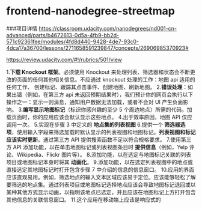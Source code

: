 # frontend-nanodegree-streetmap

###项目详情
https://classroom.udacity.com/nanodegrees/nd001-cn-advanced/parts/b4672613-0d5a-4fb9-bb2d-571c92361fee/modules/4fd8d440-9428-4de7-93c0-4dca17a36700/lessons/2711658591239847/concepts/26906985370923#

https://review.udacity.com/#!/rubrics/501/view


1.**下载 Knockout 框架**。必须使用 Knockout 来处理列表、筛选器和状态会不断更改的页面的任何其他相关信息。不应通过 knockout 处理的工作：地图 api 适用的任何工作、 创建标记、跟踪其点击事件、创建地图、刷新地图。
2.**错误处理**：如果出错（例如，在第三方 api 未返回预期结果时），我们预计你的网页会执行以下操作之一：显示一则消息，通知用户数据无法加载，或者不会对 UI 产生负面影响。
3.**编写显示地图标记**（标识你感兴趣的至少 5 个周边地点）所需的代码。加载页面时，你的应用应该会默认显示这些地点。
4.出于效率原因，地图 API 仅应调用一次。
5.实现在步骤 3 中定义的 **地点集的列表视图**
6.提供一个 **筛选器选项**，使用输入字段来筛选加载时默认显示的列表视图和地图标记。**列表视图和标记应该实时更新**。通过第三方 API 提供搜索函数不足以符合规格要求。
7.使用第三方 API 添加功能，以在单击地图标记或列表视图条目时 **提供信息**（例如，Yelp 评论、Wikipedia、Flickr 图片等）。
8.添加功能，以在选定与地图标记关联的列表项目或地图标记本身时将其 **动画化**。
9.添加功能，以在选定列表视图中的地点或直接选定其地图标记时打开包含步骤 7 中介绍的信息的信息窗口。
10.应用的界面应该直观易用。例如，筛选地点的输入文本区域应该易于定位。应该能够轻松了解要筛选的地点集。通过列表项目或地图标记选择地点应该会导致地图标记退回或以某种其他方式显示动画，以指明该地点已选定，并且应该在地图标记上方打开包含其他信息的关联信息窗口。
11.这个应用在移动端上应该是响应式的